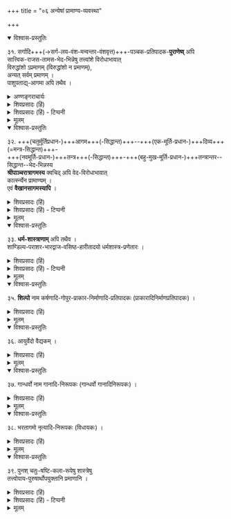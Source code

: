 +++
title = "०६ अन्येषां प्रामाण्य-व्यवस्था"

+++

<details open><summary>विश्वास-प्रस्तुतिः</summary>

३१. सर्गादि+++(→सर्ग-लय-वंश-मन्वन्तर-वंशवृत्त)+++-पञ्चक-प्रतिपादक-**पुराणेष्व्** अपि  
सात्त्विक-राजस-तामस-भेद-भिन्नेषु तत्त्वांशे विरोधाभावात्  
विरुद्धांशो ऽप्रमाणम् (विरुद्धांशो न प्रमाणम्),  
अन्यत् सर्वम् प्रमाणम् ।  
पाशुपताद्य्-आगमा अपि तथैव ।
</details>

<details><summary>अण्णङ्गराचार्यः</summary>

**सर्गादी**ति ।

> सर्गश्च प्रतिसर्गश्च वंशो मन्वन्तराणि च ।  
वंशानुचरितं चेति पुराणं पञ्चलक्षणम् ॥ 

प्रतिसर्गः - प्रलयः । पुराणं भगवद्विभूतिविस्तारवर्णनात्मकम् ।  
**तत्त्वांशे** इति । हितांशेऽपीति बोध्यम् ।  
**विरोधाभावा**दित्याधिकं प्रतीयते । अन्यत्, विरुद्धांशादितरत् प्रमाणं विरोधाभावादिति चाऽन्वयः ।  
**पाशुपताद्यागमा** इति । तथा - अविरुद्धांशे प्रमाणभूताः, विरुद्धांशेष्वप्रमाणभूता इत्यर्थः । विरुद्धांशा एवाधिकास्तेष्विति त्रय्यन्तवृद्धास्तान् न बहुमन्वत इति च बोध्यम् ।
</details>

<details><summary>शिवप्रसादः (हिं)</summary>

अनुवाद – पुराणों के प्रतिपाद्य विषय सर्ग आदि पाँच है। पुराणों के सात्त्विक, राजस एवं तामस, ये तीन भेद हैं ।  
इनमें तत्त्व के विषय में जहाँ कहीं भी विरोध है, उसे प्रामाणिक नहीं माना जाता है ।  
उससे भिन्न पुराणों के सभी अंशों को प्रामाणिक माना जाता है ।  
पाशुपत आदि आगमों के विषय में भी यही बात है ।
</details>

<details><summary>शिवप्रसादः (हिं) - टिप्पनी</summary>

पुराणादि के प्रामाण्य की व्यवस्था 

भा० प्र० - पुराणों के विषयों की चर्चा करते हुए कहा गया है कि पुराणों के सर्ग आदि पाँच विषय हैं । तथाहि-

> 'सर्गश्च प्रतिसर्गश्+++(=प्रलयः)+++ च,  
वंशो मन्वन्तराणि च । 
वंशानुचरितं चेति  
पुराणं पञ्च-लक्षणम् ॥' 

[[६३]]

पुराणों में निम्न पाँच विषय वर्ण्य हैं - १. सर्ग = सृष्टि । २. प्रतिसर्ग = प्रलय । ३. वंश - विभिन्न वंशों का वर्णन । ४. मन्वन्तरों का वर्णन तथा ५. विभिन्न वंशों के चरितों का वर्णन । 

पुराणों की संख्या अठारह हैं । इन अठारह पुराणों को तीन भागों में विभक्त किया जाता है - सात्त्विक, राजस एवं तामस । कहा भी गया है— 

> 'वैष्णवं नारदीयं च  
तथा भागवतं शुभम् ।  
गारुडं च तथा पाद्मं  
वाराहं शुभदर्शने ॥  
षडेतानि पुराणानि  
**सात्त्विकानि** मतानि मे ।  
> 
> ब्रह्माण्डं ब्रह्मवैवर्तम्  
मार्कण्डेयं तथैव च ॥  
भविष्यं वामनं ब्राह्मं  
**राजसानि** निबोध मे । 
> 
> मात्स्यं कौर्मं तथा लैङ्गं  
शैवं स्कान्दं तथैव च । 
आग्नेयं च षडेतानि  
**तामसानि** निबोध मे' ॥ 

> अर्थात् 'हे मनोहारिणी पार्वती ! विष्णुपुराण, नारदपुराण तथा कल्याणकारी भागवत ( श्रीमद्भागवत ) पुराण, गरुडपुराण, पद्मपुराण तथा वाराहपुराण, ये छह पुराण मुझे सात्त्विक रूप से अभिमत हैं । 
> 
> ब्रह्माण्ड, ब्रह्मवैवर्त, मार्कण्डेय, भविष्यत्, वामन तथा ब्राह्म, इन छह पुराणों को राजस जानो ।
> 
> मत्स्य, कूर्म, लिङ्ग, शिव, स्कन्द तथा अग्नि, इन छह पुराणों को तामस पुराण जानो । 

इन सभी पुराणों का आपस में तत्त्व के विषय में कोई भी विरोध नहीं है । अतएव इन सभी पुराणों का वेदानुकूल तत्त्वांश के विषय में ही प्रामाण्य स्वीकार किया जाता है । विरोधस्थल में प्रामाण्य नहीं स्वीकारा जाता है । इसी तरह पाशुपत आदि आगमों को भी जहाँ वेदानुकूल तत्त्वांश से विरोध है, वहीं उनका प्रामाण्य नहीं स्वीकार किया जाता है । अन्यत्रे उनका सर्वत्र प्रामाण्य स्वीकार किया जाता है । 

</details>

<details><summary>मूलम्</summary>

३१. सर्गादिपञ्चकप्रतिपादकपुराणेष्वपि सात्त्विकराजसतामसभेदभिन्नेषु तत्त्वांशे विरोधाभावात् विरुद्धांशोऽप्रमाणम् (विरुद्धांशो न प्रमाणम्), अन्यत् सर्वम् प्रमाणम् । पाशुपताद्यागमा अपि तथैव ।
</details>

<details open><summary>विश्वास-प्रस्तुतिः</summary>

३२. +++(चतुर्मूर्तिप्रधान-)+++आगम+++(-सिद्धान्त)+++--+++(एक-मूर्ति-प्रधान-)+++दिव्य+++(=मन्त्र-सिद्धान्त)+++-  
+++(नवमूर्ति-प्रधान-)+++तन्त्र+++(-सिद्धान्त)+++-+++(बहु-मुख-मूर्ति-प्रधान-)+++तन्त्रान्तर--सिद्धान्त--भेद-भिन्नस्य  
**श्रीपाञ्चरात्रागमस्य** क्वचिद् अपि वेद-विरोधाभावात्  
कार्त्स्न्येन प्रामाण्यम् ।  
एवं **वैखानसागमस्यापि** ।
</details>

<details><summary>शिवप्रसादः (हिं)</summary>

पाञ्चरात्रागम चार प्रकार के सिद्धान्तों में विभक्त है-  
आगम-सिद्धान्त, दिव्यसिद्धान्त, तन्त्रसिद्धान्त एवं तन्त्रान्तरसिद्धान्त । श्रीपाञ्चरात्रागम का वेदों से कहीं भी विरोध नहीं है, अत एव सम्पूर्ण पाञ्चरात्रागम की प्रामाणिकता स्वीकार की जाती है । इसी तरह वैखानसागम की भी पूर्णरूप से प्रामाणिकता स्वीकार की जाती है । 
</details>

<details><summary>शिवप्रसादः (हिं) - टिप्पनी</summary>

पाञ्चरात्र शास्त्र के प्रवक्ता भगवान् श्रीमन्नारायण को माना जाता है ।  
प्राचीनकाल में श्रीभगवान् ने अपने पञ्चायुध के अंश से समुद्भूत औपगायन, शाण्डिल्य, भरद्वाज, कौशिक तथा मौञ्जायन महर्षियों को पृथक्-पृथक् एक-एक रात्रियों में  
लोक की रक्षा, संसारी जीवों का उद्धार, सद्धर्म तथा स्वाराधन के प्रवर्तन हेतु,  
मोक्षप्रद, आद्यवेद एकायन शाखा नामक रहस्याम्नाय को पढाया,  
इसीलिए उसे श्रीपाञ्चरात्रागम के नाम से अभिहित किया जाता है ।  
श्रीपाञ्चरात्र की एक सौ आठ संहिताएँ कही गयी हैं ।  
इसका दूसरा नाम भगवच्छास्त्र भी है ।  

पाञ्चरात्र का कहीं भी वेदों से तत्त्व के विषय में विरोध नहीं है,  
अतएव सम्पूर्ण पाञ्चरात्र का प्रामाण्य स्वीकार किया जाता है ।  
पाञ्चरात्र में वेदार्थ, धर्म, वेदान्तार्थं तथा परतत्त्व का उपबृंहण किया गया है ।  

[[६४]]

सम्पूर्ण पाञ्चरात्र में चार सिद्धान्तों का वर्णन है—  आगमसिद्धान्त, दिव्य सिद्धान्त, तन्त्रसिद्धान्त एवं तन्त्रान्तर- सिद्धान्त ।  
दिव्यसिद्धान्त को ही मन्त्रसिद्धान्त भी कहा जाता है ।  

मन्त्रसिद्धान्त अथवा दिव्यसिद्धान्त एक मूर्तिप्रधान है  
अर्थात् श्रीभगवान् के पर-रूप का प्रधान रूप से प्रतिपादन करता है ।  

आगमसिद्धान्त चतुर्मूर्तिप्रधान है ।  
अर्थात् श्रीभगवान् की वासुदेव, संकर्षण, प्रद्युम्न एवं अनिरुद्ध, इन चार मूर्तियों का वर्णन करता है ।  

तन्त्रसिद्धान्त नवमूर्ति-प्रधान है  
तथा तन्त्रान्तरसिद्धान्त भगवान् की तीन चार मुखों वाली मूर्तियों की आराधना का प्रधान रूप से प्रतिपादन करता है।  
इस तरह सम्पूर्ण पाञ्चरात्रागम का प्रामाण्य सिद्धान्त में स्वीकार किया जाता है । 

श्रीभगवान् के अवतारभूत महर्षि वैखानमि ने वैखानसागम का प्रणयन किया ।  
इसमें श्रीभगवान् की आराधना का प्रकार, उनकी प्रतिष्ठा तथा महोत्सव आदि का विस्तृत वर्णन है ।  
अतएव इस विषय में वैखानसागम का भी प्रामाण्य स्वीकार किया जाता है । 

</details>

<details><summary>मूलम्</summary>

३२. आगमदिव्यतन्त्रतन्त्रान्तरसिद्धान्तभेदभिन्नस्य श्रीपाञ्चरात्रागमस्य क्वचिदपि वेदविरोधाभावात् कार्त्स्न्येन प्रामाण्यम् । एवं वैखानसागमस्यापि ।
</details>

<details open><summary>विश्वास-प्रस्तुतिः</summary>

३३. **धर्म-शास्त्राणाम्** अपि तथैव ।  
शाण्डिल्य-पराशर-भारद्वाज-वसिष्ठ-हारीतादयो धर्मशास्त्र-प्रणेतारः ।
</details>

<details><summary>शिवप्रसादः (हिं)</summary>

इसी तरह से धर्मशास्त्रों की भी बात है । धर्मशास्त्रों के प्रणेता - शाण्डिल्य, पराशर, भरद्वाज, वसिष्ठ तथा हारीत आदि महर्षि हैं । 
</details>

<details><summary>शिवप्रसादः (हिं) - टिप्पनी</summary>

इस प्रकार धर्मशास्त्रों का भी वही प्रामाण्य नहीं स्वीकारा जाता, जहाँ उनका वेदों से तत्त्व के विषय में विरोध है । धर्मशास्त्रों के प्रणेताओं में प्रख्यात कुछ निम्न महर्षि हैं - शाण्डिल्य, पराशर, भरद्वाज, वसिष्ठ तथा हारीत आदि ।  
</details>

<details><summary>मूलम्</summary>

३३. धर्मशास्त्राणामपि तथैव । शाण्डिल्यपराशरभा(भ) रद्वाजवसिष्ठहारीतादयो धर्मशास्त्र-प्रणेतारः ।
</details>

<details open><summary>विश्वास-प्रस्तुतिः</summary>

३५. **शिल्पो** नाम कर्षणादि-गोपुर-प्राकार-निर्माणादि-प्रतिपादकः (प्राकारादिनिर्माणप्रतिपादकः) ।
</details>

<details><summary>शिवप्रसादः (हिं)</summary>

शिल्पशास्त्र, आयुर्वेदशास्त्र, गान्धर्वशास्त्र, नाट्यशास्त्र आदि का भी उपर्युक्त अंश में ही प्रामाण्य स्वीकार किया जाता है । कर्षण आदि तथा गोपुर एवं प्राकार आदि के निर्माण की प्रतिपादिका शिल्पविद्या है । 
</details>

<details><summary>मूलम्</summary>

३५. शिल्पो नाम कर्षणादिगोपुरप्राकारनिर्माणादिप्रतिपादकः (प्राकारादिनिर्माणप्रतिपादकः) ।
</details>

<details open><summary>विश्वास-प्रस्तुतिः</summary>

३६. आयुर्वेदो वैद्यकम् ।
</details>

<details><summary>शिवप्रसादः (हिं)</summary>

वैद्यक को आयुर्वेद कहते हैं । 
</details>

<details><summary>मूलम्</summary>

३६. आयुर्वेदो वैद्यकम् ।
</details>

<details open><summary>विश्वास-प्रस्तुतिः</summary>

३७. गान्धर्वो नाम गानादि-निरूपकः (गान्धर्वो गानादिनिरूपकः) ।
</details>

<details><summary>शिवप्रसादः (हिं)</summary>

गान इत्यादि का निरूपण करने वाली गान्धर्वविद्या है । 
</details>

<details><summary>मूलम्</summary>

३७. गान्धर्वो नाम गानादिनिरूपकः (गान्धर्वो गानादिनिरूपकः) ।
</details>

<details open><summary>विश्वास-प्रस्तुतिः</summary>

३८. भरतागमो नृत्यादि-निरूपकः (विधायकः) ।
</details>

<details><summary>शिवप्रसादः (हिं)</summary>

भरतागम ( नाट्य- शास्त्र ) नृत्त आदि का विधान करता है। 
</details>

<details><summary>मूलम्</summary>

३८. भरतागमो नृत्यादिनिरूपकः (विधायकः) ।
</details>

<details open><summary>विश्वास-प्रस्तुतिः</summary>

३९. पुनश् चतुः-षष्टि-कला-रूपेषु शास्त्रेषु  
तत्त्वोपाय-पुरुषार्थोपयुक्तानि प्रमाणानि ।
</details>

<details><summary>शिवप्रसादः (हिं)</summary>

इसके अतिरिक्त चौंसठ कलारूपी शास्त्रों में उन्हीं अंशों का प्रामाण्य स्वीकार किया जाता है, जो तत्त्व, हित एवं पुरुषार्थं का प्रतिपादन करते हैं ।
</details>

<details><summary>शिवप्रसादः (हिं) - टिप्पनी</summary>

इसी तरह शिल्प, आयुर्वेद, गान्धर्ववेद तथा चौसठ कलाओं का भी उपर्युक्त अंश में हम प्रामाण्य स्वीकार करते हैं ।
</details>

<details><summary>मूलम्</summary>

३९. पुनश्चतुःषष्टिकलारूपेषु शास्त्रेषु तत्त्वोपायपुरुषार्थोपयुक्तानि प्रमाणानि ।
</details>
